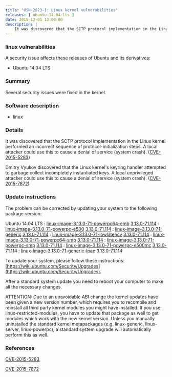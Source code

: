 ```yaml
---
title: "USN-2823-1: Linux kernel vulnerabilities"
releases: [ ubuntu-14.04-lts ]
date: 2015-12-01 12:00:00
description: |
    It was discovered that the SCTP protocol implementation in the Linux kernel performed an incorrect sequence of protocol-initialization steps. A local attacker could use this to cause a denial of service (system crash). ([CVE-2015-5283](http://people.ubuntu.com/~ubuntu-security/cve/CVE-2015-5283))
--- 
```

 
### linux vulnerabilities

A security issue affects these releases of Ubuntu and its derivatives:

* Ubuntu 14.04 LTS

### Summary

Several security issues were fixed in the kernel. 

### Software description

* linux 

### Details

It was discovered that the SCTP protocol implementation in the Linux kernel performed an incorrect sequence of protocol-initialization steps. A local attacker could use this to cause a denial of service (system crash). ([CVE-2015-5283](http://people.ubuntu.com/~ubuntu-security/cve/CVE-2015-5283))

Dmitry Vyukov discovered that the Linux kernel&#39;s keyring handler attempted to garbage collect incompletely instantiated keys. A local unprivileged attacker could use this to cause a denial of service (system crash). ([CVE-2015-7872](http://people.ubuntu.com/~ubuntu-security/cve/CVE-2015-7872)) 

### Update instructions

The problem can be corrected by updating your system to the following package version:

Ubuntu 14.04 LTS
 : [linux-image-3.13.0-71-powerpc64-emb](https://launchpad.net/ubuntu/+source/linux) <span> [3.13.0-71.114](https://launchpad.net/ubuntu/+source/linux/3.13.0-71.114) </span> 
 : [linux-image-3.13.0-71-powerpc-e500](https://launchpad.net/ubuntu/+source/linux) <span> [3.13.0-71.114](https://launchpad.net/ubuntu/+source/linux/3.13.0-71.114) </span> 
 : [linux-image-3.13.0-71-generic](https://launchpad.net/ubuntu/+source/linux) <span> [3.13.0-71.114](https://launchpad.net/ubuntu/+source/linux/3.13.0-71.114) </span> 
 : [linux-image-3.13.0-71-lowlatency](https://launchpad.net/ubuntu/+source/linux) <span> [3.13.0-71.114](https://launchpad.net/ubuntu/+source/linux/3.13.0-71.114) </span> 
 : [linux-image-3.13.0-71-powerpc64-smp](https://launchpad.net/ubuntu/+source/linux) <span> [3.13.0-71.114](https://launchpad.net/ubuntu/+source/linux/3.13.0-71.114) </span> 
 : [linux-image-3.13.0-71-powerpc-smp](https://launchpad.net/ubuntu/+source/linux) <span> [3.13.0-71.114](https://launchpad.net/ubuntu/+source/linux/3.13.0-71.114) </span> 
 : [linux-image-3.13.0-71-powerpc-e500mc](https://launchpad.net/ubuntu/+source/linux) <span> [3.13.0-71.114](https://launchpad.net/ubuntu/+source/linux/3.13.0-71.114) </span> 
 : [linux-image-3.13.0-71-generic-lpae](https://launchpad.net/ubuntu/+source/linux) <span> [3.13.0-71.114](https://launchpad.net/ubuntu/+source/linux/3.13.0-71.114) </span> 

To update your system, please follow these instructions: [https://wiki.ubuntu.com/Security/Upgrades](https://wiki.ubuntu.com/Security/Upgrades).

After a standard system update you need to reboot your computer to make all the necessary changes.

ATTENTION: Due to an unavoidable ABI change the kernel updates have been given a new version number, which requires you to recompile and reinstall all third party kernel modules you might have installed. If you use linux-restricted-modules, you have to update that package as well to get modules which work with the new kernel version. Unless you manually uninstalled the standard kernel metapackages (e.g. linux-generic, linux-server, linux-powerpc), a standard system upgrade will automatically perform this as well. 

### References

 [CVE-2015-5283](http://people.ubuntu.com/~ubuntu-security/cve/CVE-2015-5283), 

 [CVE-2015-7872](http://people.ubuntu.com/~ubuntu-security/cve/CVE-2015-7872)
 
